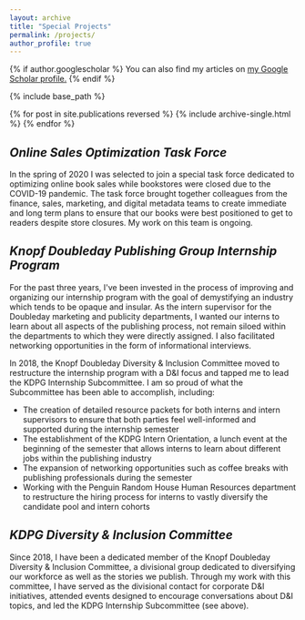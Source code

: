 ```yaml
---
layout: archive
title: "Special Projects"
permalink: /projects/
author_profile: true
---
```


{% if author.googlescholar %}
  You can also find my articles on <u><a href="{{author.googlescholar}}">my Google Scholar profile</a>.</u>
{% endif %}

{% include base_path %}

{% for post in site.publications reversed %}
  {% include archive-single.html %}
{% endfor %}

## _Online Sales Optimization Task Force_

In the spring of 2020 I was selected to join a special task force dedicated to optimizing online book sales while bookstores were closed due to the COVID-19 pandemic. The task force brought together colleagues from the finance, sales, marketing, and digital metadata teams to create immediate and long term plans to ensure that our books were best positioned to get to readers despite store closures. My work on this team is ongoing.

## _Knopf Doubleday Publishing Group Internship Program_

For the past three years, I've been invested in the process of improving and organizing our internship program with the goal of demystifying an industry which tends to be opaque and insular. As the intern supervisor for the Doubleday marketing and publicity departments, I wanted our interns to learn about all aspects of the publishing process, not remain siloed within the departments to which they were directly assigned. I also facilitated networking opportunities in the form of informational interviews. 

In 2018, the Knopf Doubleday Diversity & Inclusion Committee moved to restructure the internship program with a D&I focus and tapped me to lead the KDPG Internship Subcommittee. I am so proud of what the Subcommittee has been able to accomplish, including: 

- The creation of detailed resource packets for both interns and intern supervisors to ensure that both parties feel well-informed and supported during the internship semester
- The establishment of the KDPG Intern Orientation, a lunch event at the beginning of the semester that allows interns to learn about different jobs within the publishing industry
- The expansion of networking opportunities such as coffee breaks with publishing professionals during the semester 
- Working with the Penguin Random House Human Resources department to restructure the hiring process for interns to vastly diversify the candidate pool and intern cohorts

## _KDPG Diversity & Inclusion Committee_

Since 2018, I have been a dedicated member of the Knopf Doubleday Diversity & Inclusion Committee, a divisional group dedicated to diversifying our workforce as well as the stories we publish. Through my work with this committee, I have served as the divisional contact for corporate D&I initiatives, attended events designed to encourage conversations about D&I topics, and led the KDPG Internship Subcommittee (see above). 